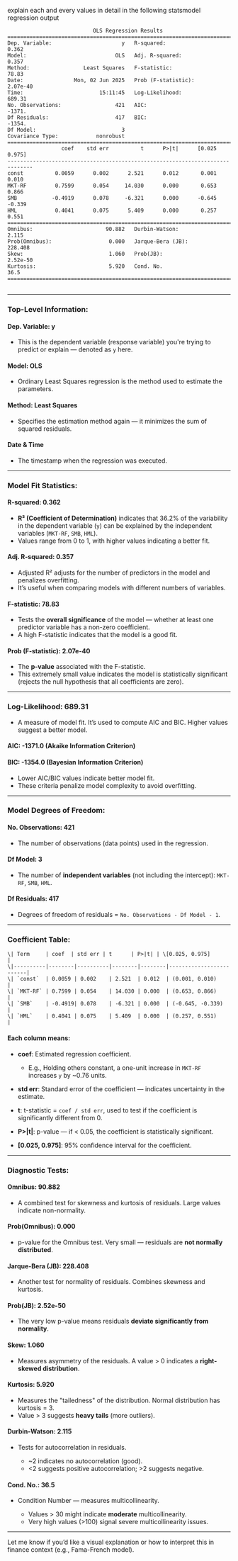 explain each and every values in detail in the following statsmodel regression output

```
                           OLS Regression Results                            
==============================================================================
Dep. Variable:                      y   R-squared:                       0.362
Model:                            OLS   Adj. R-squared:                  0.357
Method:                 Least Squares   F-statistic:                     78.83
Date:                Mon, 02 Jun 2025   Prob (F-statistic):           2.07e-40
Time:                        15:11:45   Log-Likelihood:                 689.31
No. Observations:                 421   AIC:                            -1371.
Df Residuals:                     417   BIC:                            -1354.
Df Model:                           3                                         
Covariance Type:            nonrobust                                         
==============================================================================
                 coef    std err          t      P>|t|      [0.025      0.975]
------------------------------------------------------------------------------
const          0.0059      0.002      2.521      0.012       0.001       0.010
MKT-RF         0.7599      0.054     14.030      0.000       0.653       0.866
SMB           -0.4919      0.078     -6.321      0.000      -0.645      -0.339
HML            0.4041      0.075      5.409      0.000       0.257       0.551
==============================================================================
Omnibus:                       90.882   Durbin-Watson:                   2.115
Prob(Omnibus):                  0.000   Jarque-Bera (JB):              228.408
Skew:                           1.060   Prob(JB):                     2.52e-50
Kurtosis:                       5.920   Cond. No.                         36.5
==============================================================================


```


---

### **Top-Level Information:**

#### **Dep. Variable: y**

* This is the dependent variable (response variable) you're trying to predict or explain — denoted as `y` here.

#### **Model: OLS**

* Ordinary Least Squares regression is the method used to estimate the parameters.

#### **Method: Least Squares**

* Specifies the estimation method again — it minimizes the sum of squared residuals.

#### **Date & Time**

* The timestamp when the regression was executed.

---

### **Model Fit Statistics:**

#### **R-squared: 0.362**

* **R² (Coefficient of Determination)** indicates that 36.2% of the variability in the dependent variable (`y`) can be explained by the independent variables (`MKT-RF`, `SMB`, `HML`).
* Values range from 0 to 1, with higher values indicating a better fit.

#### **Adj. R-squared: 0.357**

* Adjusted R² adjusts for the number of predictors in the model and penalizes overfitting.
* It’s useful when comparing models with different numbers of variables.

#### **F-statistic: 78.83**

* Tests the **overall significance** of the model — whether at least one predictor variable has a non-zero coefficient.
* A high F-statistic indicates that the model is a good fit.

#### **Prob (F-statistic): 2.07e-40**

* The **p-value** associated with the F-statistic.
* This extremely small value indicates the model is statistically significant (rejects the null hypothesis that all coefficients are zero).

---

### **Log-Likelihood: 689.31**

* A measure of model fit. It’s used to compute AIC and BIC. Higher values suggest a better model.

#### **AIC: -1371.0 (Akaike Information Criterion)**

#### **BIC: -1354.0 (Bayesian Information Criterion)**

* Lower AIC/BIC values indicate better model fit.
* These criteria penalize model complexity to avoid overfitting.

---

### **Model Degrees of Freedom:**

#### **No. Observations: 421**

* The number of observations (data points) used in the regression.

#### **Df Model: 3**

* The number of **independent variables** (not including the intercept): `MKT-RF`, `SMB`, `HML`.

#### **Df Residuals: 417**

* Degrees of freedom of residuals = `No. Observations - Df Model - 1`.

---

### **Coefficient Table:**

```
\| Term     | coef  | std err | t      | P>|t| | \[0.025, 0.975]        |
\|----------|--------|----------|--------|--------|-------------------------|
\| `const`  | 0.0059 | 0.002    | 2.521  | 0.012  | (0.001, 0.010)          |
\| `MKT-RF` | 0.7599 | 0.054    | 14.030 | 0.000  | (0.653, 0.866)          |
\| `SMB`    | -0.4919| 0.078    | -6.321 | 0.000  | (-0.645, -0.339)        |
\| `HML`    | 0.4041 | 0.075    | 5.409  | 0.000  | (0.257, 0.551)          |

```


#### Each column means:

* **coef**: Estimated regression coefficient.

  * E.g., Holding others constant, a one-unit increase in `MKT-RF` increases `y` by \~0.76 units.
* **std err**: Standard error of the coefficient — indicates uncertainty in the estimate.
* **t**: t-statistic = `coef / std err`, used to test if the coefficient is significantly different from 0.
* **P>|t|**: p-value — if < 0.05, the coefficient is statistically significant.
* **\[0.025, 0.975]**: 95% confidence interval for the coefficient.

---

### **Diagnostic Tests:**

#### **Omnibus: 90.882**

* A combined test for skewness and kurtosis of residuals. Large values indicate non-normality.

#### **Prob(Omnibus): 0.000**

* p-value for the Omnibus test. Very small — residuals are **not normally distributed**.

#### **Jarque-Bera (JB): 228.408**

* Another test for normality of residuals. Combines skewness and kurtosis.

#### **Prob(JB): 2.52e-50**

* The very low p-value means residuals **deviate significantly from normality**.

#### **Skew: 1.060**

* Measures asymmetry of the residuals. A value > 0 indicates a **right-skewed distribution**.

#### **Kurtosis: 5.920**

* Measures the "tailedness" of the distribution. Normal distribution has kurtosis = 3.
* Value > 3 suggests **heavy tails** (more outliers).

#### **Durbin-Watson: 2.115**

* Tests for autocorrelation in residuals.

  * \~2 indicates no autocorrelation (good).
  * <2 suggests positive autocorrelation; >2 suggests negative.

#### **Cond. No.: 36.5**

* Condition Number — measures multicollinearity.

  * Values > 30 might indicate **moderate** multicollinearity.
  * Very high values (>100) signal severe multicollinearity issues.

---

Let me know if you’d like a visual explanation or how to interpret this in finance context (e.g., Fama-French model).
